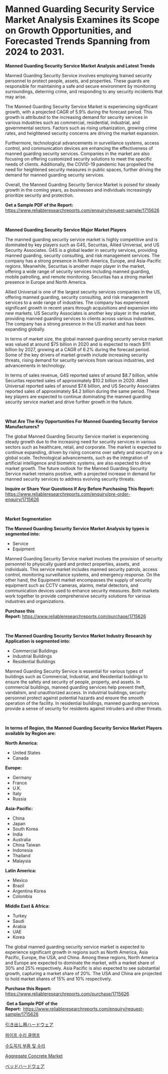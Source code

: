 <p><h1>Manned Guarding Security Service Market Analysis Examines its Scope on Growth Opportunities, and Forecasted Trends Spanning from 2024 to 2031.</h1></p><p><strong>Manned Guarding Security Service Market Analysis and Latest Trends</strong></p>
<p><p>Manned Guarding Security Service involves employing trained security personnel to protect people, assets, and properties. These guards are responsible for maintaining a safe and secure environment by monitoring surroundings, deterring crime, and responding to any security incidents that may arise.</p><p>The Manned Guarding Security Service Market is experiencing significant growth, with a projected CAGR of 5.9% during the forecast period. This growth is attributed to the increasing demand for security services in various industries such as commercial, residential, industrial, and governmental sectors. Factors such as rising urbanization, growing crime rates, and heightened security concerns are driving the market expansion.</p><p>Furthermore, technological advancements in surveillance systems, access control, and communication devices are enhancing the effectiveness of manned guarding security services. Companies in the market are also focusing on offering customized security solutions to meet the specific needs of clients. Additionally, the COVID-19 pandemic has propelled the need for heightened security measures in public spaces, further driving the demand for manned guarding security services.</p><p>Overall, the Manned Guarding Security Service Market is poised for steady growth in the coming years, as businesses and individuals increasingly prioritize security and protection.</p></p>
<p><strong>Get a Sample PDF of the Report:&nbsp;</strong> <a href="https://www.reliableresearchreports.com/enquiry/request-sample/1715626">https://www.reliableresearchreports.com/enquiry/request-sample/1715626</a></p>
<p>&nbsp;</p>
<p><strong>Manned Guarding Security Service Major Market Players</strong></p>
<p><p>The manned guarding security service market is highly competitive and is dominated by key players such as G4S, Securitas, Allied Universal, and US Security Associates. G4S is a global leader in security services, providing manned guarding, security consulting, and risk management services. The company has a strong presence in North America, Europe, and Asia-Pacific regions. Meanwhile, Securitas is another major player in the market, offering a wide range of security services including manned guarding, mobile patrolling, and remote monitoring. Securitas has a strong market presence in Europe and North America.</p><p>Allied Universal is one of the largest security services companies in the US, offering manned guarding, security consulting, and risk management services to a wide range of industries. The company has experienced significant growth in recent years through acquisitions and expansion into new markets. US Security Associates is another key player in the market, providing manned guarding services to clients across various industries. The company has a strong presence in the US market and has been expanding globally.</p><p>In terms of market size, the global manned guarding security service market was valued at around $75 billion in 2020 and is expected to reach $111 billion by 2027, growing at a CAGR of 6.2% during the forecast period. Some of the key drivers of market growth include increasing security threats, rising demand for security services from various industries, and advancements in technology.</p><p>In terms of sales revenue, G4S reported sales of around $8.7 billion, while Securitas reported sales of approximately $10.2 billion in 2020. Allied Universal reported sales of around $7.6 billion, and US Security Associates reported sales of approximately $4.2 billion during the same period. These key players are expected to continue dominating the manned guarding security service market and drive further growth in the future.</p></p>
<p>&nbsp;</p>
<p><strong>What Are The Key Opportunities For Manned Guarding Security Service Manufacturers?</strong></p>
<p><p>The global Manned Guarding Security Service market is experiencing steady growth due to the increasing need for security services in various sectors such as healthcare, retail, and corporate. The market is expected to continue expanding, driven by rising concerns over safety and security on a global scale. Technological advancements, such as the integration of artificial intelligence and biometric systems, are also expected to drive market growth. The future outlook for the Manned Guarding Security Service market remains positive, with a projected increase in demand for manned security services to address evolving security threats.</p></p>
<p><strong>Inquire or Share Your Questions If Any Before Purchasing This Report:</strong> <a href="https://www.reliableresearchreports.com/enquiry/pre-order-enquiry/1715626">https://www.reliableresearchreports.com/enquiry/pre-order-enquiry/1715626</a></p>
<p>&nbsp;</p>
<p><strong>Market Segmentation</strong></p>
<p><strong>The Manned Guarding Security Service Market Analysis by types is segmented into:</strong></p>
<p><ul><li>Service</li><li>Equipment</li></ul></p>
<p><p>Manned Guarding Security Service market involves the provision of security personnel to physically guard and protect properties, assets, and individuals. This service market includes manned security patrols, access control, monitoring surveillance systems, and emergency response. On the other hand, the Equipment market encompasses the supply of security equipment such as CCTV cameras, alarms, metal detectors, and communication devices used to enhance security measures. Both markets work together to provide comprehensive security solutions for various industries and organizations.</p></p>
<p><strong>Purchase this Report:&nbsp;</strong><a href="https://www.reliableresearchreports.com/purchase/1715626">https://www.reliableresearchreports.com/purchase/1715626</a></p>
<p>&nbsp;</p>
<p><strong>The Manned Guarding Security Service Market Industry Research by Application is segmented into:</strong></p>
<p><ul><li>Commercial Buildings</li><li>Industrial Buildings</li><li>Residential Buildings</li></ul></p>
<p><p>Manned Guarding Security Service is essential for various types of buildings such as Commercial, Industrial, and Residential buildings to ensure the safety and security of people, property, and assets. In commercial buildings, manned guarding services help prevent theft, vandalism, and unauthorized access. In industrial buildings, security personnel protect against potential hazards and ensure the smooth operation of the facility. In residential buildings, manned guarding services provide a sense of security for residents against intruders and other threats.</p></p>
<p>&nbsp;</p>
<p><strong>In terms of Region, the Manned Guarding Security Service Market Players available by Region are:</strong></p>
<p>
    <p> <strong> North America: </strong>
        <ul>
            <li>United States</li>
            <li>Canada</li>
        </ul>
        </p> 
    <p> <strong> Europe: </strong>
        <ul>
            <li>Germany</li>
            <li>France</li>
            <li>U.K.</li>
            <li>Italy</li>
            <li>Russia</li>
        </ul>
        </p> 
    <p> <strong> Asia-Pacific: </strong>
        <ul>
            <li>China</li>
            <li>Japan</li>
            <li>South Korea</li>
            <li>India</li>
            <li>Australia</li>
            <li>China Taiwan</li>
            <li>Indonesia</li>
            <li>Thailand</li>
            <li>Malaysia</li>
        </ul>
        </p> 
    <p> <strong> Latin America: </strong>
        <ul>
            <li>Mexico</li>
            <li>Brazil</li>
            <li>Argentina Korea</li>
            <li>Colombia</li>
        </ul>
        </p> 
    <p> <strong> Middle East & Africa: </strong>
        <ul>
            <li>Turkey</li>
            <li>Saudi</li>
            <li>Arabia</li>
            <li>UAE</li>
            <li>Korea</li>
        </ul>
    </p>
    </p>
<p><p>The global manned guarding security service market is expected to experience significant growth in regions such as North America, Asia Pacific, Europe, the USA, and China. Among these regions, North America and Europe are expected to dominate the market, with a market share of 30% and 25% respectively. Asia Pacific is also expected to see substantial growth, capturing a market share of 20%. The USA and China are projected to hold market shares of 15% and 10% respectively.</p></p>
<p><strong>Purchase this Report: </strong><a href="https://www.reliableresearchreports.com/purchase/1715626">https://www.reliableresearchreports.com/purchase/1715626</a></p>
<p>&nbsp;<strong>Get a Sample PDF of the Report:&nbsp;&nbsp;</strong><a href="https://www.reliableresearchreports.com/enquiry/request-sample/1715626">https://www.reliableresearchreports.com/enquiry/request-sample/1715626</a></p>
<p><strong></strong></p>
<p><p><a href="https://medium.com/@yvettelesch/%E5%BC%95%E3%81%8D%E5%87%BA%E3%81%97%E3%81%AE%E3%83%8F%E3%83%BC%E3%83%89%E3%82%A6%E3%82%A7%E3%82%A2%E5%B8%82%E5%A0%B4-%E5%B8%82%E5%A0%B4cagr-%E5%B8%82%E5%A0%B4%E3%83%88%E3%83%AC%E3%83%B3%E3%83%89-%E3%81%8A%E3%82%88%E3%81%B3%E6%88%90%E9%95%B7%E6%88%A6%E7%95%A5%E3%81%AB%E9%96%A2%E3%81%99%E3%82%8B%E6%B4%9E%E5%AF%9F-4c532bbd8f48">引き出し用ハードウェア</a></p><p><a href="https://medium.com/@nicholasgarcia1914/%ED%8C%8C%EC%9D%B4%ED%94%84-%EC%88%98%EB%A6%AC-%ED%81%B4%EB%9E%A8%ED%94%84-%EC%8B%9C%EC%9E%A5-%EC%8B%9C%EC%9E%A5-%EC%A0%90%EC%9C%A0%EC%9C%A8-%EC%8B%9C%EC%9E%A5-%EB%8F%99%ED%96%A5-%EB%B0%8F-%EB%AF%B8%EB%9E%98-%EC%84%B1%EC%9E%A5-%EC%A1%B0%EC%82%AC-ff9f4d4b1229">파이프 수리 클램프</a></p><p><a href="https://medium.com/@nicholasgarcia1914/%EC%88%98%EB%8F%84%EA%BC%AD%EC%A7%80-%EB%B6%80%ED%92%88-%EB%B0%8F-%EC%88%98%EB%A6%AC-%EC%8B%9C%EC%9E%A5-%EC%8B%9C%EC%9E%A5-%EC%A0%90%EC%9C%A0%EC%9C%A8-%EC%8B%9C%EC%9E%A5-%ED%8A%B8%EB%A0%8C%EB%93%9C-%EB%B0%8F-%EB%AF%B8%EB%9E%98-%EC%84%B1%EC%9E%A5-%ED%83%90%EC%83%89-92006bb7b444">수도꼭지 부품 및 수리</a></p><p><a href="https://view.publitas.com/reportprime-1/aggregate-concrete-market-research-report-reveals-the-latest-trends-and-opportunities-of-this-market-for-period-from-2024-2031/">Aggregate Concrete Market</a></p><p><a href="https://medium.com/@yvettelesch/%E3%83%99%E3%83%83%E3%83%89%E3%83%8F%E3%83%BC%E3%83%89%E3%82%A6%E3%82%A7%E3%82%A2%E5%B8%82%E5%A0%B4%E3%81%AE%E5%B1%95%E6%9C%9B-%E7%94%A3%E6%A5%AD%E6%A6%82%E8%A6%81%E3%81%A8%E4%BA%88%E6%B8%AC-2024%E5%B9%B4%E3%81%8B%E3%82%892031%E5%B9%B4%E3%81%B8-ac63118e130c">ベッドハードウェア</a></p></p>